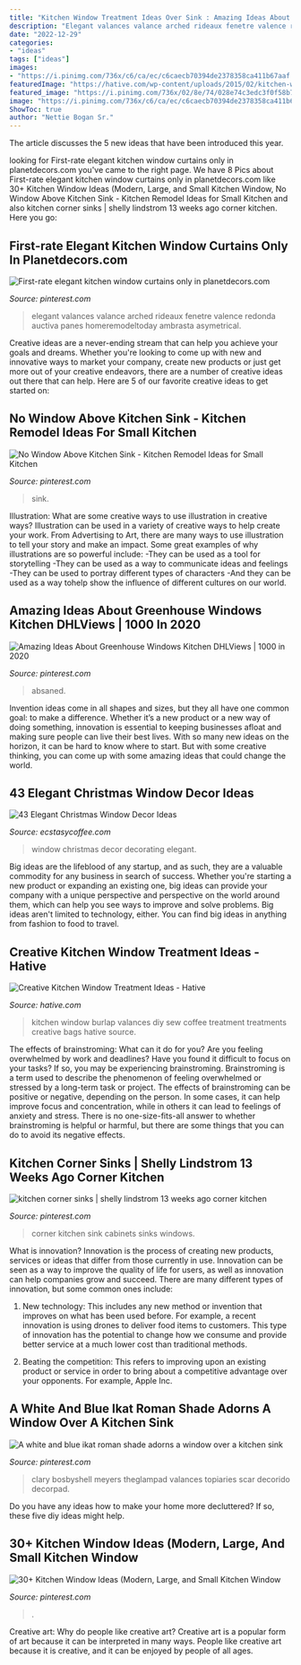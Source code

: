 ```yaml
---
title: "Kitchen Window Treatment Ideas Over Sink : Amazing Ideas About Greenhouse Windows Kitchen Dhlviews"
description: "Elegant valances valance arched rideaux fenetre valence redonda auctiva panes homeremodeltoday ambrasta asymetrical"
date: "2022-12-29"
categories:
- "ideas"
tags: ["ideas"]
images:
- "https://i.pinimg.com/736x/c6/ca/ec/c6caecb70394de2378358ca411b67aaf.jpg"
featuredImage: "https://hative.com/wp-content/uploads/2015/02/kitchen-window-treatments/8-kitchen-window-treatments.jpg"
featured_image: "https://i.pinimg.com/736x/02/8e/74/028e74c3edc3f0f58b70fca4d95ef221.jpg"
image: "https://i.pinimg.com/736x/c6/ca/ec/c6caecb70394de2378358ca411b67aaf.jpg"
ShowToc: true
author: "Nettie Bogan Sr."
---
```



The article discusses the 5 new ideas that have been introduced this year.

	

		
looking for First-rate elegant kitchen window curtains only in planetdecors.com you've came to the right page. We have 8 Pics about First-rate elegant kitchen window curtains only in planetdecors.com like 30+ Kitchen Window Ideas (Modern, Large, and Small Kitchen Window, No Window Above Kitchen Sink - Kitchen Remodel Ideas for Small Kitchen and also kitchen corner sinks | shelly lindstrom 13 weeks ago corner kitchen. Here you go:
		
    
## First-rate Elegant Kitchen Window Curtains Only In Planetdecors.com

<img loading=lazy src="https://i.pinimg.com/736x/02/8e/74/028e74c3edc3f0f58b70fca4d95ef221.jpg" onerror="this.onerror=null;this.src='https://tse2.mm.bing.net/th?id=OIP.UpjWT2NQp6m1VTWaEXYcIwHaJy&amp;pid=15.1';" alt="First-rate elegant kitchen window curtains only in planetdecors.com">

_Source: pinterest.com_

>elegant valances valance arched rideaux fenetre valence redonda auctiva panes homeremodeltoday ambrasta asymetrical. 

	

Creative ideas are a never-ending stream that can help you achieve your goals and dreams. Whether you're looking to come up with new and innovative ways to market your company, create new products or just get more out of your creative endeavors, there are a number of creative ideas out there that can help. Here are 5 of our favorite creative ideas to get started on: 

    
## No Window Above Kitchen Sink - Kitchen Remodel Ideas For Small Kitchen

<img loading=lazy src="https://i.pinimg.com/736x/a7/a6/40/a7a6404ad18dbc529b06df172d57affc.jpg" onerror="this.onerror=null;this.src='https://tse1.mm.bing.net/th?id=OIP.GU83OpyvDgHrC6YIiOfiXAHaFj&amp;pid=15.1';" alt="No Window Above Kitchen Sink - Kitchen Remodel Ideas for Small Kitchen">

_Source: pinterest.com_

>sink. 

	

Illustration: What are some creative ways to use illustration in creative ways?
Illustration can be used in a variety of creative ways to help create your work. From Advertising to Art, there are many ways to use illustration to tell your story and make an impact. Some great examples of why illustrations are so powerful include: 
-They can be used as a tool for storytelling 
-They can be used as a way to communicate ideas and feelings 
-They can be used to portray different types of characters 
-And they can be used as a way tohelp show the influence of different cultures on our world.

    
## Amazing Ideas About Greenhouse Windows Kitchen DHLViews | 1000 In 2020

<img loading=lazy src="https://i.pinimg.com/736x/c6/ca/ec/c6caecb70394de2378358ca411b67aaf.jpg" onerror="this.onerror=null;this.src='https://tse1.mm.bing.net/th?id=OIP.1S1dpe3N7Cc3Ln9vWJZFngHaHa&amp;pid=15.1';" alt="Amazing Ideas About Greenhouse Windows Kitchen DHLViews | 1000 in 2020">

_Source: pinterest.com_

>absaned. 

	

Invention ideas come in all shapes and sizes, but they all have one common goal: to make a difference. Whether it’s a new product or a new way of doing something, innovation is essential to keeping businesses afloat and making sure people can live their best lives. With so many new ideas on the horizon, it can be hard to know where to start. But with some creative thinking, you can come up with some amazing ideas that could change the world.

    
## 43 Elegant Christmas Window Decor Ideas

<img loading=lazy src="https://i2.wp.com/www.ecstasycoffee.com/wp-content/uploads/2016/10/Christmas-window-decorating-ideas.jpg" onerror="this.onerror=null;this.src='https://tse3.mm.bing.net/th?id=OIP.n6Bta0rtk2H_u4OIMRBPcAHaJ1&amp;pid=15.1';" alt="43 Elegant Christmas Window Decor Ideas">

_Source: ecstasycoffee.com_

>window christmas decor decorating elegant. 

	

Big ideas are the lifeblood of any startup, and as such, they are a valuable commodity for any business in search of success. Whether you're starting a new product or expanding an existing one, big ideas can provide your company with a unique perspective and perspective on the world around them, which can help you see ways to improve and solve problems. Big ideas aren't limited to technology, either. You can find big ideas in anything from fashion to food to travel.

    
## Creative Kitchen Window Treatment Ideas - Hative

<img loading=lazy src="https://hative.com/wp-content/uploads/2015/02/kitchen-window-treatments/8-kitchen-window-treatments.jpg" onerror="this.onerror=null;this.src='https://tse1.mm.bing.net/th?id=OIP.SIzNOEfDNZTM7_vIQEBhzQHaLH&amp;pid=15.1';" alt="Creative Kitchen Window Treatment Ideas - Hative">

_Source: hative.com_

>kitchen window burlap valances diy sew coffee treatment treatments creative bags hative source. 

	

The effects of brainstroming: What can it do for you?
Are you feeling overwhelmed by work and deadlines? Have you found it difficult to focus on your tasks? If so, you may be experiencing brainstroming. Brainstroming is a term used to describe the phenomenon of feeling overwhelmed or stressed by a long-term task or project. The effects of brainstroming can be positive or negative, depending on the person. In some cases, it can help improve focus and concentration, while in others it can lead to feelings of anxiety and stress. There is no one-size-fits-all answer to whether brainstroming is helpful or harmful, but there are some things that you can do to avoid its negative effects.

    
## Kitchen Corner Sinks | Shelly Lindstrom 13 Weeks Ago Corner Kitchen

<img loading=lazy src="https://s-media-cache-ak0.pinimg.com/736x/47/90/72/47907270657f72a7dfb8be6ace6074ae--corner-kitchen-cabinets-corner-windows-in-kitchen.jpg" onerror="this.onerror=null;this.src='https://tse3.mm.bing.net/th?id=OIP.bSATOzlwiCGo1od4mYc_vgHaKF&amp;pid=15.1';" alt="kitchen corner sinks | shelly lindstrom 13 weeks ago corner kitchen">

_Source: pinterest.com_

>corner kitchen sink cabinets sinks windows. 

	

What is innovation?
Innovation is the process of creating new products, services or ideas that differ from those currently in use. Innovation can be seen as a way to improve the quality of life for users, as well as innovation can help companies grow and succeed. There are many different types of innovation, but some common ones include:
1. New technology: This includes any new method or invention that improves on what has been used before. For example, a recent innovation is using drones to deliver food items to customers. This type of innovation has the potential to change how we consume and provide better service at a much lower cost than traditional methods.

2. Beating the competition: This refers to improving upon an existing product or service in order to bring about a competitive advantage over your opponents. For example, Apple Inc.

    
## A White And Blue Ikat Roman Shade Adorns A Window Over A Kitchen Sink

<img loading=lazy src="https://i.pinimg.com/736x/6c/9b/87/6c9b87c7715a35ab088b2e955f33991e.jpg" onerror="this.onerror=null;this.src='https://tse4.mm.bing.net/th?id=OIP.aZ580GxFEwv2woLve0RgWQHaLH&amp;pid=15.1';" alt="A white and blue ikat roman shade adorns a window over a kitchen sink">

_Source: pinterest.com_

>clary bosbyshell meyers theglampad valances topiaries scar decorido decorpad. 

	

Do you have any ideas how to make your home more decluttered? If so, these five diy ideas might help.

    
## 30+ Kitchen Window Ideas (Modern, Large, And Small Kitchen Window

<img loading=lazy src="https://i.pinimg.com/736x/48/4f/e1/484fe175ff574cac892ed8b1b3f6e87a.jpg" onerror="this.onerror=null;this.src='https://tse3.mm.bing.net/th?id=OIP.vSWucFjKyEBMzo9A3bb2xAHaJ4&amp;pid=15.1';" alt="30+ Kitchen Window Ideas (Modern, Large, and Small Kitchen Window">

_Source: pinterest.com_

>. 

	

Creative art: Why do people like creative art?
Creative art is a popular form of art because it can be interpreted in many ways. People like creative art because it is creative, and it can be enjoyed by people of all ages.

